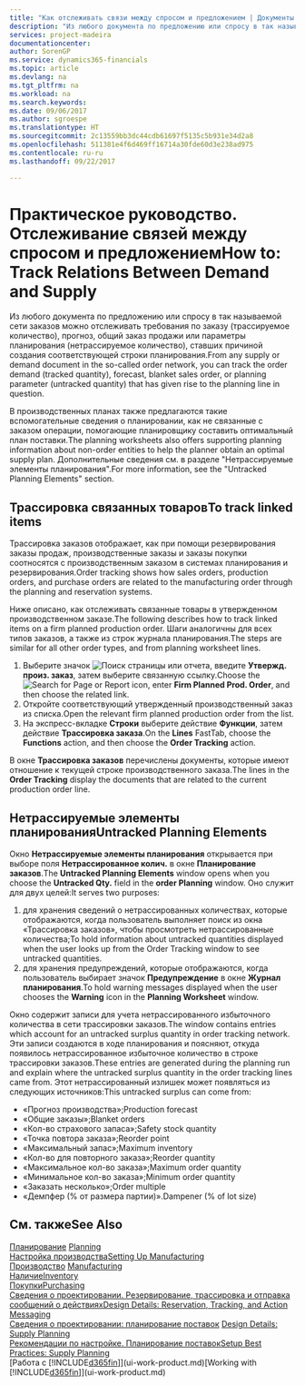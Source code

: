 ```yaml
---
title: "Как отслеживать связи между спросом и предложением | Документы Майкрософт"
description: "Из любого документа по предложению или спросу в так называемой сети заказов можно отслеживать требования по заказу (трассируемое количество), прогноз, общий заказ продажи или параметры планирования (нетрассируемое количество), ставших причиной создания соответствующей строки планирования."
services: project-madeira
documentationcenter: 
author: SorenGP
ms.service: dynamics365-financials
ms.topic: article
ms.devlang: na
ms.tgt_pltfrm: na
ms.workload: na
ms.search.keywords: 
ms.date: 09/06/2017
ms.author: sgroespe
ms.translationtype: HT
ms.sourcegitcommit: 2c13559bb3dc44cdb61697f5135c5b931e34d2a8
ms.openlocfilehash: 511381e4f6d469ff16714a30fde60d3e238ad975
ms.contentlocale: ru-ru
ms.lasthandoff: 09/22/2017

---
```

# <a name="how-to-track-relations-between-demand-and-supply"></a><span data-ttu-id="97f62-103">Практическое руководство. Отслеживание связей между спросом и предложением</span><span class="sxs-lookup"><span data-stu-id="97f62-103">How to: Track Relations Between Demand and Supply</span></span>
<span data-ttu-id="97f62-104">Из любого документа по предложению или спросу в так называемой сети заказов можно отслеживать требования по заказу (трассируемое количество), прогноз, общий заказ продажи или параметры планирования (нетрассируемое количество), ставших причиной создания соответствующей строки планирования.</span><span class="sxs-lookup"><span data-stu-id="97f62-104">From any supply or demand document in the so-called order network, you can track the order demand (tracked quantity), forecast, blanket sales order, or planning parameter (untracked quantity) that has given rise to the planning line in question.</span></span>

<span data-ttu-id="97f62-105">В производственных планах также предлагаются такие вспомогательные сведения о планировании, как не связанные с заказом операции, помогающие планировщику составить оптимальный план поставки.</span><span class="sxs-lookup"><span data-stu-id="97f62-105">The planning worksheets also offers supporting planning information about non-order entities to help the planner obtain an optimal supply plan.</span></span> <span data-ttu-id="97f62-106">Дополнительные сведения см. в разделе "Нетрассируемые элементы планирования".</span><span class="sxs-lookup"><span data-stu-id="97f62-106">For more information, see the "Untracked Planning Elements" section.</span></span>

## <a name="to-track-linked-items"></a><span data-ttu-id="97f62-107">Трассировка связанных товаров</span><span class="sxs-lookup"><span data-stu-id="97f62-107">To track linked items</span></span>
<span data-ttu-id="97f62-108">Трассировка заказов отображает, как при помощи резервирования заказы продаж, производственные заказы и заказы покупки соотносятся с производственным заказом в системах планирования и резервирования.</span><span class="sxs-lookup"><span data-stu-id="97f62-108">Order tracking shows how sales orders, production orders, and purchase orders are related to the manufacturing order through the planning and reservation systems.</span></span>

<span data-ttu-id="97f62-109">Ниже описано, как отслеживать связанные товары в утвержденном производственном заказе.</span><span class="sxs-lookup"><span data-stu-id="97f62-109">The following describes how to track linked items on a firm planned production order.</span></span> <span data-ttu-id="97f62-110">Шаги аналогичны для всех типов заказов, а также из строк журнала планирования.</span><span class="sxs-lookup"><span data-stu-id="97f62-110">The steps are similar for all other order types, and from planning worksheet lines.</span></span>

1. <span data-ttu-id="97f62-111">Выберите значок ![Поиск страницы или отчета](media/ui-search/search_small.png "Значок поиска страницы или отчета"), введите **Утвержд. произ. заказ**, затем выберите связанную ссылку.</span><span class="sxs-lookup"><span data-stu-id="97f62-111">Choose the ![Search for Page or Report](media/ui-search/search_small.png "Search for Page or Report icon") icon, enter **Firm Planned Prod. Order**, and then choose the related link.</span></span>
2. <span data-ttu-id="97f62-112">Откройте соответствующий утвержденный производственный заказ из списка.</span><span class="sxs-lookup"><span data-stu-id="97f62-112">Open the relevant firm planned production order from the list.</span></span>
3. <span data-ttu-id="97f62-113">На экспресс-вкладке **Строки** выберите действие **Функции**, затем действие **Трассировка заказа**.</span><span class="sxs-lookup"><span data-stu-id="97f62-113">On the **Lines** FastTab, choose the **Functions** action, and then choose the **Order Tracking** action.</span></span>

<span data-ttu-id="97f62-114">В окне **Трассировка заказов** перечислены документы, которые имеют отношение к текущей строке производственного заказа.</span><span class="sxs-lookup"><span data-stu-id="97f62-114">The lines in the **Order Tracking** display the documents that are related to the current production order line.</span></span>

## <a name="untracked-planning-elements"></a><span data-ttu-id="97f62-115">Нетрассируемые элементы планирования</span><span class="sxs-lookup"><span data-stu-id="97f62-115">Untracked Planning Elements</span></span>
<span data-ttu-id="97f62-116">Окно **Нетрассируемые элементы планирования** открывается при выборе поля **Нетрассированное колич.** в окне **Планирование заказов**.</span><span class="sxs-lookup"><span data-stu-id="97f62-116">The **Untracked Planning Elements** window opens when you choose the **Untracked Qty.** field in the **order Planning** window.</span></span> <span data-ttu-id="97f62-117">Оно служит для двух целей:</span><span class="sxs-lookup"><span data-stu-id="97f62-117">It serves two purposes:</span></span>

1. <span data-ttu-id="97f62-118">для хранения сведений о нетрассированных количествах, которые отображаются, когда пользователь выполняет поиск из окна «Трассировка заказов», чтобы просмотреть нетрассированные количества;</span><span class="sxs-lookup"><span data-stu-id="97f62-118">To hold information about untracked quantities displayed when the user looks up from the Order Tracking window to see untracked quantities.</span></span>
2. <span data-ttu-id="97f62-119">для хранения предупреждений, которые отображаются, когда пользователь выбирает значок **Предупреждение** в окне **Журнал планирования**.</span><span class="sxs-lookup"><span data-stu-id="97f62-119">To hold warning messages displayed when the user chooses the **Warning** icon in the **Planning Worksheet** window.</span></span>

<span data-ttu-id="97f62-120">Окно содержит записи для учета нетрассированного избыточного количества в сети трассировки заказов.</span><span class="sxs-lookup"><span data-stu-id="97f62-120">The window contains entries which account for an untracked surplus quantity in order tracking network.</span></span> <span data-ttu-id="97f62-121">Эти записи создаются в ходе планирования и поясняют, откуда появилось нетрассированное избыточное количество в строке трассировки заказов.</span><span class="sxs-lookup"><span data-stu-id="97f62-121">These entries are generated during the planning run and explain where the untracked surplus quantity in the order tracking lines came from.</span></span> <span data-ttu-id="97f62-122">Этот нетрассированный излишек может появляться из следующих источников:</span><span class="sxs-lookup"><span data-stu-id="97f62-122">This untracked surplus can come from:</span></span>

- <span data-ttu-id="97f62-123">«Прогноз производства»;</span><span class="sxs-lookup"><span data-stu-id="97f62-123">Production forecast</span></span>
- <span data-ttu-id="97f62-124">«Общие заказы»;</span><span class="sxs-lookup"><span data-stu-id="97f62-124">Blanket orders</span></span>
- <span data-ttu-id="97f62-125">«Кол-во страхового запаса»;</span><span class="sxs-lookup"><span data-stu-id="97f62-125">Safety stock quantity</span></span>
- <span data-ttu-id="97f62-126">«Точка повтора заказа»;</span><span class="sxs-lookup"><span data-stu-id="97f62-126">Reorder point</span></span>
- <span data-ttu-id="97f62-127">«Максимальный запас»;</span><span class="sxs-lookup"><span data-stu-id="97f62-127">Maximum inventory</span></span>
- <span data-ttu-id="97f62-128">«Кол-во для повторного заказа»;</span><span class="sxs-lookup"><span data-stu-id="97f62-128">Reorder quantity</span></span>
- <span data-ttu-id="97f62-129">«Максимальное кол-во заказа»;</span><span class="sxs-lookup"><span data-stu-id="97f62-129">Maximum order quantity</span></span>
- <span data-ttu-id="97f62-130">«Минимальное кол-во заказа»;</span><span class="sxs-lookup"><span data-stu-id="97f62-130">Minimum order quantity</span></span>
- <span data-ttu-id="97f62-131">«Заказать несколько»;</span><span class="sxs-lookup"><span data-stu-id="97f62-131">Order multiple</span></span>
- <span data-ttu-id="97f62-132">«Демпфер (% от размера партии)».</span><span class="sxs-lookup"><span data-stu-id="97f62-132">Dampener (% of lot size)</span></span>

## <a name="see-also"></a><span data-ttu-id="97f62-133">См. также</span><span class="sxs-lookup"><span data-stu-id="97f62-133">See Also</span></span>  
<span data-ttu-id="97f62-134">[Планирование](production-planning.md) </span><span class="sxs-lookup"><span data-stu-id="97f62-134">[Planning](production-planning.md) </span></span>  
[<span data-ttu-id="97f62-135">Настройка производства</span><span class="sxs-lookup"><span data-stu-id="97f62-135">Setting Up Manufacturing</span></span>](production-configure-production-processes.md)  
<span data-ttu-id="97f62-136">[Производство](production-manage-manufacturing.md)  </span><span class="sxs-lookup"><span data-stu-id="97f62-136">[Manufacturing](production-manage-manufacturing.md)  </span></span>  
[<span data-ttu-id="97f62-137">Наличие</span><span class="sxs-lookup"><span data-stu-id="97f62-137">Inventory</span></span>](inventory-manage-inventory.md)  
[<span data-ttu-id="97f62-138">Покупки</span><span class="sxs-lookup"><span data-stu-id="97f62-138">Purchasing</span></span>](purchasing-manage-purchasing.md)  
[<span data-ttu-id="97f62-139">Сведения о проектировании. Резервирование, трассировка и отправка сообщений о действиях</span><span class="sxs-lookup"><span data-stu-id="97f62-139">Design Details: Reservation, Tracking, and Action Messaging</span></span>](design-details-reservation-order-tracking-and-action-messaging.md)  
<span data-ttu-id="97f62-140">[Сведения о проектировании: планирование поставок](design-details-supply-planning.md) </span><span class="sxs-lookup"><span data-stu-id="97f62-140">[Design Details: Supply Planning](design-details-supply-planning.md) </span></span>  
[<span data-ttu-id="97f62-141">Рекомендации по настройке. Планирование поставок</span><span class="sxs-lookup"><span data-stu-id="97f62-141">Setup Best Practices: Supply Planning</span></span>](setup-best-practices-supply-planning.md)  
<span data-ttu-id="97f62-142">[Работа с [!INCLUDE[d365fin](includes/d365fin_md.md)]](ui-work-product.md)</span><span class="sxs-lookup"><span data-stu-id="97f62-142">[Working with [!INCLUDE[d365fin](includes/d365fin_md.md)]](ui-work-product.md)</span></span>

